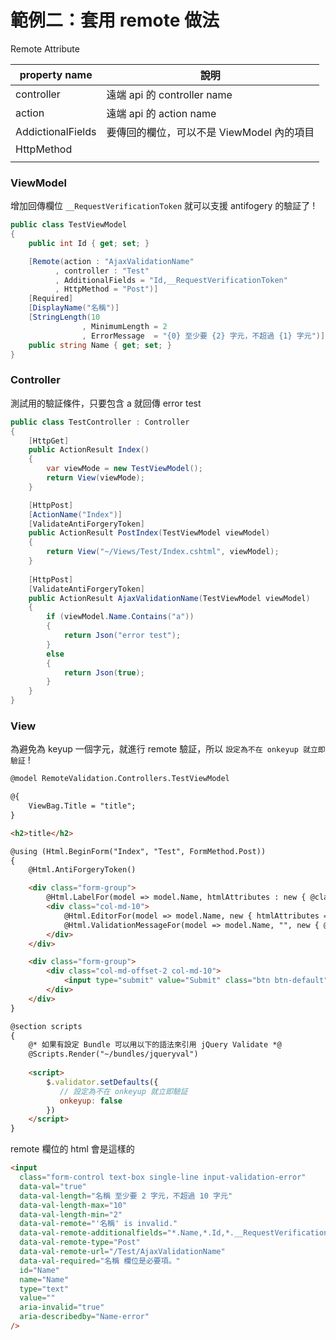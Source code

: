 # 範例二：套用 remote 做法

Remote Attribute

| property name     | 說明                                      |
| ----------------- | ----------------------------------------- |
| controller        | 遠端 api 的 controller name               |
| action            | 遠端 api 的 action name                   |
| AddictionalFields | 要傳回的欄位，可以不是 ViewModel 內的項目 |
| HttpMethod        |                                           |
|                   |                                           |

### ViewModel

增加回傳欄位 `__RequestVerificationToken` 就可以支援 antifogery 的驗証了 !

```csharp
public class TestViewModel
{
    public int Id { get; set; }

    [Remote(action : "AjaxValidationName"
          , controller : "Test"
          , AdditionalFields = "Id,__RequestVerificationToken"
          , HttpMethod = "Post")]
    [Required]
    [DisplayName("名稱")]
    [StringLength(10
                , MinimumLength = 2
                , ErrorMessage  = "{0} 至少要 {2} 字元，不超過 {1} 字元")]
    public string Name { get; set; }
}
```

### Controller

測試用的驗証條件，只要包含 a 就回傳 error test

```csharp
public class TestController : Controller
{
    [HttpGet]
    public ActionResult Index()
    {
        var viewMode = new TestViewModel();
        return View(viewMode);
    }

    [HttpPost]
    [ActionName("Index")]
    [ValidateAntiForgeryToken]
    public ActionResult PostIndex(TestViewModel viewModel)
    {
        return View("~/Views/Test/Index.cshtml", viewModel);
    }
    
    [HttpPost]
    [ValidateAntiForgeryToken]
    public ActionResult AjaxValidationName(TestViewModel viewModel)
    {
        if (viewModel.Name.Contains("a"))
        {
            return Json("error test");
        }
        else
        {
            return Json(true);
        }
    }
}
```

### View

為避免為 keyup 一個字元，就進行 remote 驗証，所以 `設定為不在 onkeyup 就立即驗証` !

```html
@model RemoteValidation.Controllers.TestViewModel

@{
    ViewBag.Title = "title";
}

<h2>title</h2>

@using (Html.BeginForm("Index", "Test", FormMethod.Post))
{
    @Html.AntiForgeryToken()

    <div class="form-group">
        @Html.LabelFor(model => model.Name, htmlAttributes : new { @class = "control-label col-md-2" })
        <div class="col-md-10">
            @Html.EditorFor(model => model.Name, new { htmlAttributes = new { @class = "form-control" } })
            @Html.ValidationMessageFor(model => model.Name, "", new { @class = "text-danger" })
        </div>
    </div>

    <div class="form-group">
        <div class="col-md-offset-2 col-md-10">
            <input type="submit" value="Submit" class="btn btn-default"/>
        </div>
    </div>
}

@section scripts
{
    @* 如果有設定 Bundle 可以用以下的語法來引用 jQuery Validate *@
    @Scripts.Render("~/bundles/jqueryval")
    
    <script>
        $.validator.setDefaults({
           // 設定為不在 onkeyup 就立即驗証
           onkeyup: false
        })
    </script>
}
```

remote 欄位的 html 會是這樣的

```html
<input
  class="form-control text-box single-line input-validation-error"
  data-val="true"
  data-val-length="名稱 至少要 2 字元，不超過 10 字元"
  data-val-length-max="10"
  data-val-length-min="2"
  data-val-remote="'名稱' is invalid."
  data-val-remote-additionalfields="*.Name,*.Id,*.__RequestVerificationToken"
  data-val-remote-type="Post"
  data-val-remote-url="/Test/AjaxValidationName"
  data-val-required="名稱 欄位是必要項。"
  id="Name"
  name="Name"
  type="text"
  value=""
  aria-invalid="true"
  aria-describedby="Name-error"
/>
```